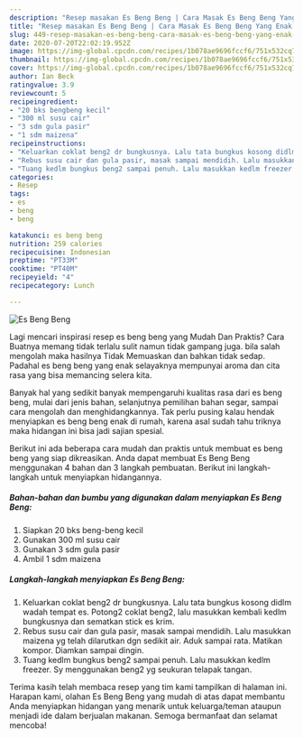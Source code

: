 ```yaml
---
description: "Resep masakan Es Beng Beng | Cara Masak Es Beng Beng Yang Enak Banget"
title: "Resep masakan Es Beng Beng | Cara Masak Es Beng Beng Yang Enak Banget"
slug: 449-resep-masakan-es-beng-beng-cara-masak-es-beng-beng-yang-enak-banget
date: 2020-07-20T22:02:19.952Z
image: https://img-global.cpcdn.com/recipes/1b078ae9696fccf6/751x532cq70/es-beng-beng-foto-resep-utama.jpg
thumbnail: https://img-global.cpcdn.com/recipes/1b078ae9696fccf6/751x532cq70/es-beng-beng-foto-resep-utama.jpg
cover: https://img-global.cpcdn.com/recipes/1b078ae9696fccf6/751x532cq70/es-beng-beng-foto-resep-utama.jpg
author: Ian Beck
ratingvalue: 3.9
reviewcount: 5
recipeingredient:
- "20 bks bengbeng kecil"
- "300 ml susu cair"
- "3 sdm gula pasir"
- "1 sdm maizena"
recipeinstructions:
- "Keluarkan coklat beng2 dr bungkusnya. Lalu tata bungkus kosong didlm wadah tempat es. Potong2 coklat beng2, lalu masukkan kembali kedlm bungkusnya dan sematkan stick es krim."
- "Rebus susu cair dan gula pasir, masak sampai mendidih. Lalu masukkan maizena yg telah dilarutkan dgn sedikit air. Aduk sampai rata. Matikan kompor. Diamkan sampai dingin."
- "Tuang kedlm bungkus beng2 sampai penuh. Lalu masukkan kedlm freezer. Sy menggunakan beng2 yg seukuran telapak tangan."
categories:
- Resep
tags:
- es
- beng
- beng

katakunci: es beng beng 
nutrition: 259 calories
recipecuisine: Indonesian
preptime: "PT33M"
cooktime: "PT40M"
recipeyield: "4"
recipecategory: Lunch

---
```



![Es Beng Beng](https://img-global.cpcdn.com/recipes/1b078ae9696fccf6/751x532cq70/es-beng-beng-foto-resep-utama.jpg)

Lagi mencari inspirasi resep es beng beng yang Mudah Dan Praktis? Cara Buatnya memang tidak terlalu sulit namun tidak gampang juga. bila salah mengolah maka hasilnya Tidak Memuaskan dan bahkan tidak sedap. Padahal es beng beng yang enak selayaknya mempunyai aroma dan cita rasa yang bisa memancing selera kita.

Banyak hal yang sedikit banyak mempengaruhi kualitas rasa dari es beng beng, mulai dari jenis bahan, selanjutnya pemilihan bahan segar, sampai cara mengolah dan menghidangkannya. Tak perlu pusing kalau hendak menyiapkan es beng beng enak di rumah, karena asal sudah tahu triknya maka hidangan ini bisa jadi sajian spesial.




Berikut ini ada beberapa cara mudah dan praktis untuk membuat es beng beng yang siap dikreasikan. Anda dapat membuat Es Beng Beng menggunakan 4 bahan dan 3 langkah pembuatan. Berikut ini langkah-langkah untuk menyiapkan hidangannya.

<!--inarticleads1-->

##### Bahan-bahan dan bumbu yang digunakan dalam menyiapkan Es Beng Beng:

1. Siapkan 20 bks beng-beng kecil
1. Gunakan 300 ml susu cair
1. Gunakan 3 sdm gula pasir
1. Ambil 1 sdm maizena




<!--inarticleads2-->

##### Langkah-langkah menyiapkan Es Beng Beng:

1. Keluarkan coklat beng2 dr bungkusnya. Lalu tata bungkus kosong didlm wadah tempat es. Potong2 coklat beng2, lalu masukkan kembali kedlm bungkusnya dan sematkan stick es krim.
1. Rebus susu cair dan gula pasir, masak sampai mendidih. Lalu masukkan maizena yg telah dilarutkan dgn sedikit air. Aduk sampai rata. Matikan kompor. Diamkan sampai dingin.
1. Tuang kedlm bungkus beng2 sampai penuh. Lalu masukkan kedlm freezer. Sy menggunakan beng2 yg seukuran telapak tangan.




Terima kasih telah membaca resep yang tim kami tampilkan di halaman ini. Harapan kami, olahan Es Beng Beng yang mudah di atas dapat membantu Anda menyiapkan hidangan yang menarik untuk keluarga/teman ataupun menjadi ide dalam berjualan makanan. Semoga bermanfaat dan selamat mencoba!
